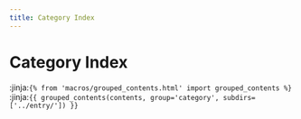 ```yaml
---
title: Category Index
---
```

# Category Index

:jinja:`{% from 'macros/grouped_contents.html' import grouped_contents %}`
:jinja:`{{ grouped_contents(contents, group='category', subdirs=['../entry/']) }}`
